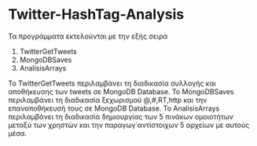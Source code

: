 # Twitter-HashTag-Analysis

Τα προγράμματα εκτελούνται με την εξής σειρά

1. TwitterGetTweets
2. MongoDBSaves
3. AnalisisArrays


Το TwitterGetTweets περιλαμβάνει τη διαδικασία συλλογής και αποθήκευσης των tweets σε MongoDB Database.
To ΜongoDBSaves περιλαμβάνει τη διαδικασία ξεχωρισμού @,#,RT,http και την επαναποθήκευσή τους σε MongoDB Database.
Το AnalisisArrays περιλαμβάνει τη διαδικασία δημιουργίας των 5 πινάκων ομοιοτήτων μεταξύ των χρηστών και την παραγωγ΄αντίστοιχων 5 αρχείων με αυτούς μέσα.
